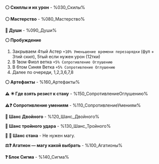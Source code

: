 **⚪ Скиллы и их урон**  - %030_Скилы%

**⚪ Мастерство** - %080_Мастерство%

**💠 Души** -  %090_Души%

**⚪ Пробуждение**  
1. Закрываем 4тый Астер `+10% Уменьшение времени перезарядки` (фул + 3тий скил), 5тый если нужен урон (12тки)
2. В 1вом Фиол ветка `+5% Сопротивление Оглушению`
3. В 6том Синяя Ветка  `+5% Сопротивление Оглушению`
4. Далее по очереди, 1,2,3,6,7,8

**⚪ Артефакты** - %160_Артефакты%

**⚠️ ✴️ Где взять резист к стану** - %150_СопротивлениеОглушению%

**⚠️❓ Сопротивление умениям** - %110_СопротивлениеУмениям%

**🥇 Шанс Двойного**  - %120_Шанс_Двойного%

**🥇 Шанс тройного удара** - %130_Шанс_Тройного%

**🚫 🔨 Шанс стана** - Не нужен магу.

**⚖️❓ Агатион — магу какой выбрать** - %100_Агатионы%

**❓ Блок Сигма** - %140_Сигма%
